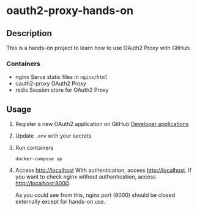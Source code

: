 # oauth2-proxy-hands-on

## Description

This is a hands-on project to learn how to use OAuth2 Proxy with GitHub.

### Containers

- nginx
  Serve static files in `nginx/html`
- oauth2-proxy
  OAuth2 Proxy
- redis
  Session store for OAuth2 Proxy

## Usage

1. Register a new OAuth2 application on GitHub
   [Developer applications](https://github.com/settings/developers)

1. Update `.env` with your secrets

1. Run containers

   ```shell
   docker-compose up
   ```

1. Access [http://localhost](http://localhost)
   With authentication, access [http://localhost](http://localhost).
   If you want to check nginx without authentication, access [http://localhost:8000](http://localhost:8000).

   As you could see from this, nginx port (8000) should be closed externally except for hands-on use.

